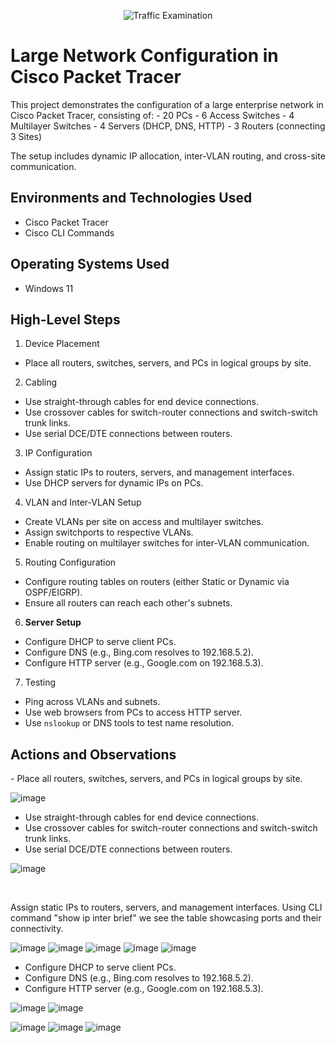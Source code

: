 <p align="center">
<img src="https://github.com/mwtechwiz/Large-Network-Configuration/blob/main/PT20.jpg?raw=true" alt="Traffic Examination"/>
</p>

<h1>Large Network Configuration in Cisco Packet Tracer</h1>
This project demonstrates the configuration of a large enterprise network in Cisco Packet Tracer, consisting of:
- 20 PCs
- 6 Access Switches
- 4 Multilayer Switches
- 4 Servers (DHCP, DNS, HTTP)
- 3 Routers (connecting 3 Sites)

The setup includes dynamic IP allocation, inter-VLAN routing, and cross-site communication. <br />


<h2>Environments and Technologies Used</h2>

- Cisco Packet Tracer
- Cisco CLI Commands

<h2>Operating Systems Used </h2>

- Windows 11

<h2>High-Level Steps</h2>

 1. Device Placement
- Place all routers, switches, servers, and PCs in logical groups by site.

 2. Cabling
- Use straight-through cables for end device connections.
- Use crossover cables for switch-router connections and switch-switch trunk links.
- Use serial DCE/DTE connections between routers.

 3. IP Configuration
- Assign static IPs to routers, servers, and management interfaces.
- Use DHCP servers for dynamic IPs on PCs.

 4. VLAN and Inter-VLAN Setup
- Create VLANs per site on access and multilayer switches.
- Assign switchports to respective VLANs.
- Enable routing on multilayer switches for inter-VLAN communication.

5. Routing Configuration
- Configure routing tables on routers (either Static or Dynamic via OSPF/EIGRP).
- Ensure all routers can reach each other's subnets.

 6. **Server Setup**
- Configure DHCP to serve client PCs.
- Configure DNS (e.g., Bing.com resolves to 192.168.5.2).
- Configure HTTP server (e.g., Google.com on 192.168.5.3).

 7. Testing
- Ping across VLANs and subnets.
- Use web browsers from PCs to access HTTP server.
- Use `nslookup` or DNS tools to test name resolution.

<h2>Actions and Observations</h2>

<p>
  - Place all routers, switches, servers, and PCs in logical groups by site.
 
![image](https://github.com/mwtechwiz/Large-Network-Configuration/blob/main/PT1.jpg)

- Use straight-through cables for end device connections.
- Use crossover cables for switch-router connections and switch-switch trunk links.
- Use serial DCE/DTE connections between routers.
  
![image](https://github.com/mwtechwiz/Large-Network-Configuration/blob/main/PT2.jpg)
</p>
<p>
</p>
<br />

<p>


Assign static IPs to routers, servers, and management interfaces. Using CLI command "show ip inter brief" we see the table showcasing ports and their connectivity.
  
![image](https://github.com/mwtechwiz/Large-Network-Configuration/blob/main/PT3.jpg)
![image](https://github.com/mwtechwiz/Large-Network-Configuration/blob/main/PT4.jpg)
![image](https://github.com/mwtechwiz/Large-Network-Configuration/blob/main/PT5.jpg)
![image](https://github.com/mwtechwiz/Large-Network-Configuration/blob/main/PT%207.jpg)
![image](https://github.com/mwtechwiz/Large-Network-Configuration/blob/main/Pt10.jpg)
</p>
<p>
 
- Configure DHCP to serve client PCs.
- Configure DNS (e.g., Bing.com resolves to 192.168.5.2).
- Configure HTTP server (e.g., Google.com on 192.168.5.3).

![image](https://github.com/mwtechwiz/Large-Network-Configuration/blob/main/PT11.jpg)
 ![image](https://github.com/mwtechwiz/Large-Network-Configuration/blob/main/PT12.jpg)


 ![image](https://github.com/mwtechwiz/Large-Network-Configuration/blob/main/PT13.jpg)
 ![image](https://github.com/mwtechwiz/Large-Network-Configuration/blob/main/PT14.jpg)
 ![image](https://github.com/mwtechwiz/Large-Network-Configuration/blob/main/PT15.jpg)
 
 
</p>
<br />
